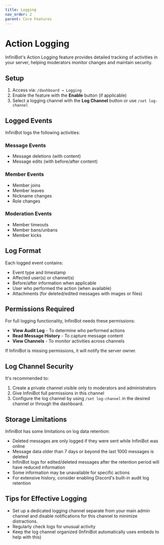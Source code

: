 ```yaml
---
title: Logging
nav_order: 2
parent: Core Features
---
```


# Action Logging

InfiniBot's Action Logging feature provides detailed tracking of activities in your server, helping moderators monitor changes and maintain security.

## Setup

1. Access via: `/dashboard → Logging`
2. Enable the feature with the **Enable** button (if applicable)
3. Select a logging channel with the **Log Channel** button or use `/set log-channel`

## Logged Events

InfiniBot logs the following activities:

### Message Events
- Message deletions (with content)
- Message edits (with before/after content)

### Member Events
- Member joins
- Member leaves
- Nickname changes
- Role changes

### Moderation Events
- Member timeouts
- Member bans/unbans
- Member kicks

## Log Format

Each logged event contains:
- Event type and timestamp
- Affected user(s) or channel(s)
- Before/after information when applicable
- User who performed the action (when available)
- Attachments (for deleted/edited messages with images or files)

## Permissions Required

For full logging functionality, InfiniBot needs these permissions:
- **View Audit Log** - To determine who performed actions
- **Read Message History** - To capture message content
- **View Channels** - To monitor activities across channels

If InfiniBot is missing permissions, it will notify the server owner.

## Log Channel Security

It's recommended to:
1. Create a private channel visible only to moderators and administrators
2. Give InfiniBot full permissions in this channel
3. Configure the log channel by using `/set log-channel` in the desired channel or through the dashboard.

## Storage Limitations

InfiniBot has some limitations on log data retention:

- Deleted messages are only logged if they were sent while InfiniBot was online
- Message data older than 7 days or beyond the last 1000 messages is deleted
- InfiniBot logs for edited/deleted messages after the retention period will have reduced information
- Some information may be unavailable for specific actions
- For extensive history, consider enabling Discord's built-in audit log retention

## Tips for Effective Logging

- Set up a dedicated logging channel separate from your main admin channel and disable notifications for this channel to minimize distractions.
- Regularly check logs for unusual activity
- Keep the log channel organized (InfiniBot automatically uses embeds to help with this)
